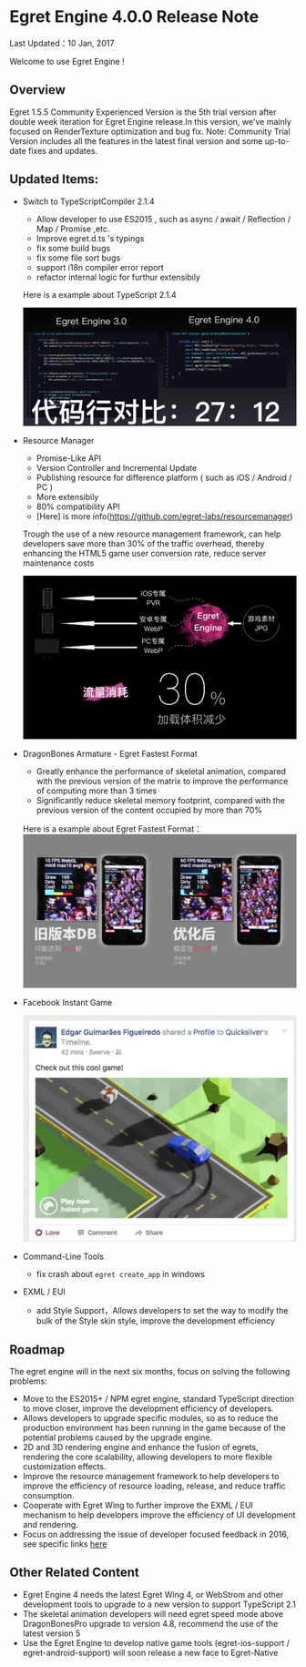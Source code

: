 Egret Engine 4.0.0 Release Note
===============================


Last Updated：10 Jan, 2017


Welcome to use Egret Engine !

## Overview

Egret 1.5.5 Community Experienced Version is the 5th trial version after double week iteration for Egret Engine release.In this version, we've mainly focused on RenderTexture optimization and bug fix.
Note: Community Trial Version includes all the features in the latest final version and some up-to-date fixes and updates.

## Updated Items:

* Switch to TypeScriptCompiler 2.1.4
    * Allow developer to use ES2015 , such as async / await / Reflection / Map / Promise ,etc.
    * Improve egret.d.ts 's typings
    * fix some build bugs
    * fix some file sort bugs
    * support i18n compiler error report
    * refactor internal logic for furthur extensibily
    
    Here is a example about TypeScript 2.1.4
    
    ![TypeScript 2.1.4 Features Overview](images/typescript.jpg)

* Resource Manager
    * Promise-Like API
    * Version Controller and Incremental Update
    * Publishing resource for difference platform ( such as iOS / Android / PC )
    * More extensibily
    * 80% compatibility API
    * [Here] is more info(https://github.com/egret-labs/resourcemanager)

    Trough the use of a new resource management framework, can help developers save more than 30% of the traffic overhead, thereby enhancing the HTML5 game user conversion rate, reduce server maintenance costs
    
    ![Resource Manager](images/res.jpg)

* DragonBones Armature - Egret Fastest Format
    * Greatly enhance the performance of skeletal animation, compared with the previous version of the matrix to improve the performance of computing more than 3 times
    * Significantly reduce skeletal memory footprint, compared with the previous version of the content occupied by more than 70%

    Here is a example about Egret Fastest Format：
    ![Egret Fastest Format](images/dragonbones.jpg)

* Facebook Instant Game
    
    ![Instant Game](images/facebook-instant.jpg)

* Command-Line Tools
    * fix crash about ``` egret create_app ``` in windows

* EXML / EUI
    * add Style Support，Allows developers to set the way to modify the bulk of the Style skin style, improve the development efficiency

## Roadmap

The egret engine will in the next six months, focus on solving the following problems:

* Move to the ES2015+ / NPM egret engine, standard TypeScript direction to move closer, improve the development efficiency of developers.
* Allows developers to upgrade specific modules, so as to reduce the production environment has been running in the game because of the potential problems caused by the upgrade engine.
* 2D and 3D rendering engine and enhance the fusion of egrets, rendering the core scalability, allowing developers to more flexible customization effects.
* Improve the resource management framework to help developers to improve the efficiency of resource loading, release, and reduce traffic consumption.
* Cooperate with Egret Wing to further improve the EXML / EUI mechanism to help developers improve the efficiency of UI development and rendering.
* Focus on addressing the issue of developer focused feedback in 2016, see specific links [here](http://bbs.egret.com/thread-25005-1-1.html)

## Other Related Content
* Egret Engine 4 needs the latest Egret Wing 4, or WebStrom and other development tools to upgrade to a new version to support TypeScript 2.1
* The skeletal animation developers will need egret speed mode above DragonBonesPro upgrade to version 4.8, recommend the use of the latest version 5
* Use the Egret Engine to develop native game tools (egret-ios-support / egret-android-support) will soon release a new face to Egret-Native